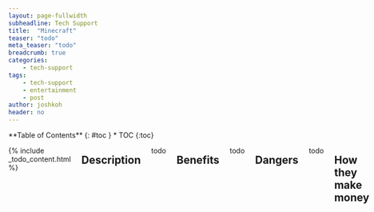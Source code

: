 ```yaml
---
layout: page-fullwidth
subheadline: Tech Support
title:  "Minecraft"
teaser: "todo"
meta_teaser: "todo"
breadcrumb: true
categories:
    - tech-support
tags:
    - tech-support
    - entertainment
    - post
author: joshkoh
header: no
---
```


<div class="row">
<div class="medium-4 medium-push-8 columns" markdown="1">
<div class="panel radius" markdown="1">
**Table of Contents**
{: #toc }
*  TOC
{:toc}
</div>
</div><!-- /.medium-4.columns -->
<div class="medium-8 medium-pull-4 columns" markdown="1">

{% include _todo_content.html %}

## Description

todo

## Benefits

todo

## Dangers

todo

## How they make money

todo

## Conclusion

todo